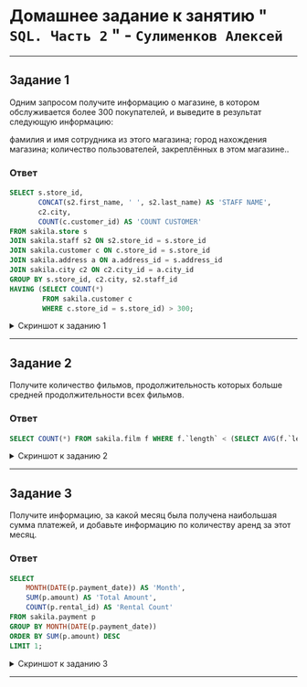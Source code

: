 # Домашнее задание к занятию " `SQL. Часть 2` " - `Сулименков Алексей`

---

## Задание 1

Одним запросом получите информацию о магазине, в котором обслуживается более 300 покупателей, и выведите в результат следующую информацию:

фамилия и имя сотрудника из этого магазина;
город нахождения магазина;
количество пользователей, закреплённых в этом магазине..

### Ответ

```SQL
SELECT s.store_id,
       CONCAT(s2.first_name, ' ', s2.last_name) AS 'STAFF NAME',
       c2.city,
       COUNT(c.customer_id) AS 'COUNT CUSTOMER'
FROM sakila.store s
JOIN sakila.staff s2 ON s2.store_id = s.store_id
JOIN sakila.customer c ON c.store_id = s.store_id
JOIN sakila.address a ON a.address_id = s.address_id
JOIN sakila.city c2 ON c2.city_id = a.city_id
GROUP BY s.store_id, c2.city, s2.staff_id
HAVING (SELECT COUNT(*)
        FROM sakila.customer c
        WHERE c.store_id = s.store_id) > 300;
```

<details> <summary>Скриншот к заданию 1</summary>

![task1](https://github.com/biparasite/DB-12-04HW/blob/main/task1.png "task1")

</details>

---

## Задание 2

Получите количество фильмов, продолжительность которых больше средней продолжительности всех фильмов.

### Ответ

```SQL
SELECT COUNT(*) FROM sakila.film f WHERE f.`length` < (SELECT AVG(f.`length` ) FROM sakila.film f) ;
```

<details> <summary>Скриншот к заданию 2</summary>

![task2](https://github.com/biparasite/DB-12-04HW/blob/main/task2.png "task2")

</details>

---

## Задание 3

Получите информацию, за какой месяц была получена наибольшая сумма платежей, и добавьте информацию по количеству аренд за этот месяц.

### Ответ

```SQL
SELECT
    MONTH(DATE(p.payment_date)) AS 'Month',
    SUM(p.amount) AS 'Total Amount',
    COUNT(p.rental_id) AS 'Rental Count'
FROM sakila.payment p
GROUP BY MONTH(DATE(p.payment_date))
ORDER BY SUM(p.amount) DESC
LIMIT 1;
```

<details> <summary>Скриншот к заданию 3</summary>

![task3](https://github.com/biparasite/DB-12-04HW/blob/main/task3.png "task3")

</details>

---
